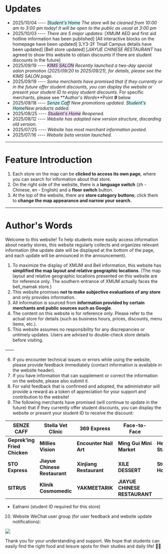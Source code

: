 # Updates

- 2025/10/04 ---- _<span style="background-color:rgba(137, 243, 255, 0.3)">Student's Home</span>_ _The store will be cleaned from 10:00 am to 3:00 pm today! It will be open to the public as usual at 3:00 pm_
- 2025/10/03 ---- _There are 5 major updates:_ [XMUM AED and first aid hotline information has been published] [All interactive blocks on the homepage have been updated] [LY3-2F Tmall Campus details have been updated] [Bell store updated] [_JIAYUE CHINESE RESTAURANT_ has agreed to show this website to obtain discounts if there are student discounts in the future]
- 2025/09/19 ---- _<span style="background-color:rgba(208, 137, 255, 0.3)">KIMS SALON</span>_ _Recently launched a two-day special salon promotion (2025/09/20 to 2025/09/21), for details, please see the KIMS SALON page._
- 2025/09/19 ---- _Some merchants have promised that if they currently or in the future offer student discounts, you can display the website or present your student ID to enjoy student discounts._ For specific merchants, please see **_Author's Words_**Point **_9_** below
- 2025/09/18 ---- _<span style="background-color:rgba(137, 243, 255, 0.3)">Senze Caff</span> New promotions updated_. _<span style="background-color:rgba(137, 243, 255, 0.3)">Student's Home</span>New products added_.
- 2025/08/25 ---- _<span style="background-color:rgba(208, 137, 255, 0.3)">Student's Home</span> Reopened._
- 2025/08/12 ---- _Website has adopted new version structure, discarding old version._
- 2025/07/25 ---- _Website has most merchant information posted._
- 2025/07/16 ---- _Website beta version launched._

---

# Feature Introduction

1. Each store on the map can be **clicked to access its own page**, where you can search for information about that store.
2. On the right side of the website, there is a **language switch** (zh - Chinese, en - English) and a **floor switch** button.
3. At the top of the website, there are **store category buttons**; click them to **change the map appearance and narrow your search.**

---

# Author's Words

Welcome to this website! To help students more easily access information about nearby stores, this website regularly collects and organizes relevant information (the update date will be displayed at the bottom of the page, and each update will be announced in the announcement).

1. To maximize the display of XMUM and Bell information, this website has **simplified the map layout and relative geographic locations**. (The map layout and relative geographic locations presented on this website are for reference only. The southern entrance of XMUM actually faces the bell_mamak store.)
2. This website promises **not to make subjective evaluations of any store** and only provides information.
3. All information is sourced from **information provided by certain merchants and public sources such as Google**.
4. The content on this website is for reference only. Please refer to the actual store for details (such as business hours, prices, discounts, menu items, etc.).
5. This website assumes no responsibility for any discrepancies or untimely updates. Users are advised to double-check store details before visiting.

——

6. If you encounter technical issues or errors while using the website, please provide feedback immediately (contact information is available in the website header).
7. If you have information that can supplement or correct the information on the website, please also submit it.
8. For valid feedback that is confirmed and adopted, the administrator will provide a reward as a token of appreciation for your support and contribution to the website!
9. The following merchants have promised (will continue to update in the future) that if they currently offer student discounts, you can display the website or present your student ID to receive the discount:

| SENZE CAFF                   | Stella Vet Clinic             | 369 Express             | Face-to-Face                  | KCBC               |
| ---------------------------- | ----------------------------- | ----------------------- | ----------------------------- | ------------------ |
| **Geprek’ing Fried Chicken** | **Millies Vision**            | **Encounter Nail Art**  | **Ming Gui Mini Market**      | **Hey Stationery** |
| **STO Express**              | **Jiayue Chinese Restaurant** | **Xinjiang Restaurant** | **XILE DESSERT**              | **Student Home**   |
| **SITRUS**                   | **Klinik Cosmomedic**         | **YAKMEETARIK**         | **JIAYUE CHINESE RESTAURANT** |                    |

- Eathami (student ID required for this store)

10. Website WeChat user group (for user feedback and website update notifications):

<img src="https://img.xmummap.com/1Ausercode.jpg">

Thank you for your understanding and support. We hope that students can easily find the right food and leisure spots for their studies and daily life! 🍜✨
